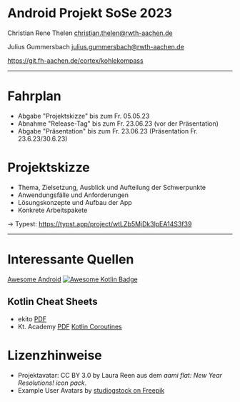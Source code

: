 # Android Projekt SoSe 2023

Christian Rene Thelen <christian.thelen@rwth-aachen.de>

Julius Gummersbach <julius.gummersbach@rwth-aachen.de>

https://git.fh-aachen.de/cortex/kohlekompass

---

# Fahrplan
- Abgabe "Projektskizze" bis zum Fr. 05.05.23
- Abnahme "Release-Tag" bis zum Fr. 23.06.23 (vor der Präsentation)
- Abgabe "Präsentation" bis zum Fr. 23.06.23 (Präsentation Fr. 23.6.23/30.6.23)

# Projektskizze
- Thema, Zielsetzung, Ausblick und Aufteilung der Schwerpunkte
- Anwendungsfälle und Anforderungen
- Lösungskonzepte und Aufbau der App
- Konkrete Arbeitspakete

-> Typest: https://typst.app/project/wtLZb5MjDk3lpEA14S3f39

---

# Interessante Quellen

[Awesome Android](https://github.com/JStumpp/awesome-android)
[![Awesome Kotlin Badge](https://kotlin.link/awesome-kotlin.svg)](https://github.com/KotlinBy/awesome-kotlin)

## Kotlin Cheat Sheets
 - ekito [PDF](https://files.speakerdeck.com/presentations/d99116461caa4bfdb706cdd1ccc0a6c7/Kotlin_Cheat_Sheet_1p_-_by_ekito_1.2.pdf)
- Kt. Academy [PDF](https://kt.academy/Kotlin_Cheat_Sheet.pdf)
[Kotlin Coroutines](https://kt.academy/Kotlin_Coroutines_Cheat_Sheet.pdf)

# Lizenzhinweise

- Projektavatar: CC BY 3.0 by Laura Reen aus dem _aami flat: New Year Resolutions! icon pack_.
- Example User Avatars by <a href="https://www.freepik.com/free-vector/find-person-job-opportunity_8063764.htm#query=avatar&position=0&from_view=keyword&track=sph">studiogstock on Freepik</a> 